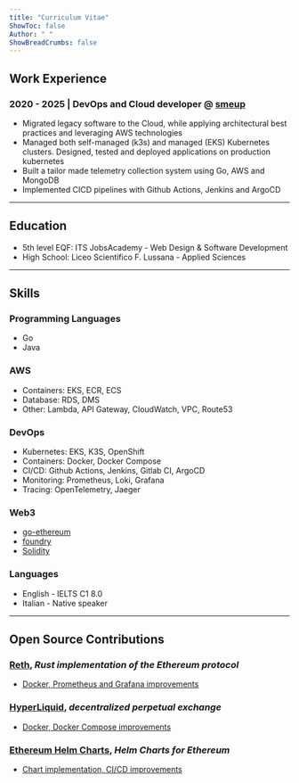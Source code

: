 ```yaml
---
title: "Curriculum Vitae"
ShowToc: false
Author: " "
ShowBreadCrumbs: false
---
```


## Work Experience

### 2020 - 2025 | DevOps and Cloud developer @ [smeup](https://smeup.com)

- Migrated legacy software to the Cloud, while applying architectural best practices and leveraging AWS technologies
- Managed both self-managed (k3s) and managed (EKS) Kubernetes clusters. Designed, tested and deployed applications on production kubernetes
- Built a tailor made telemetry collection system using Go, AWS and MongoDB
- Implemented CICD pipelines with Github Actions, Jenkins and ArgoCD

---

## Education

- 5th level EQF: ITS JobsAcademy - Web Design & Software Development
- High School: Liceo Scientifico F. Lussana - Applied Sciences

---

## Skills

### Programming Languages

- Go
- Java

### AWS

- Containers: EKS, ECR, ECS
- Database: RDS, DMS
- Other: Lambda, API Gateway, CloudWatch, VPC, Route53

### DevOps

- Kubernetes: EKS, K3S, OpenShift
- Containers: Docker, Docker Compose
- CI/CD: Github Actions, Jenkins, Gitlab CI, ArgoCD
- Monitoring: Prometheus, Loki, Grafana
- Tracing: OpenTelemetry, Jaeger

### Web3

- [go-ethereum](https://github.com/ethereum/go-ethereum)
- [foundry](https://github.com/foundry-rs/foundry)
- [Solidity](https://soliditylang.org/)

### Languages

- English - IELTS C1 8.0
- Italian - Native speaker

---

## Open Source Contributions

### [Reth](https://reth.rs/), _Rust implementation of the Ethereum protocol_
- [Docker, Prometheus and Grafana improvements](https://github.com/paradigmxyz/reth/commits?author=paolofacchinetti)

### [HyperLiquid](https://hyperliquid.xyz), _decentralized perpetual exchange_
- [Docker, Docker Compose improvements](https://github.com/hyperliquid-dex/node/commits?author=paolofacchinetti)

### [Ethereum Helm Charts](https://github.com/ethpandaops/ethereum-helm-charts), _Helm Charts for Ethereum_
- [Chart implementation, CI/CD improvements](https://github.com/ethpandaops/ethereum-helm-charts/commits?author=paolofacchinetti)
